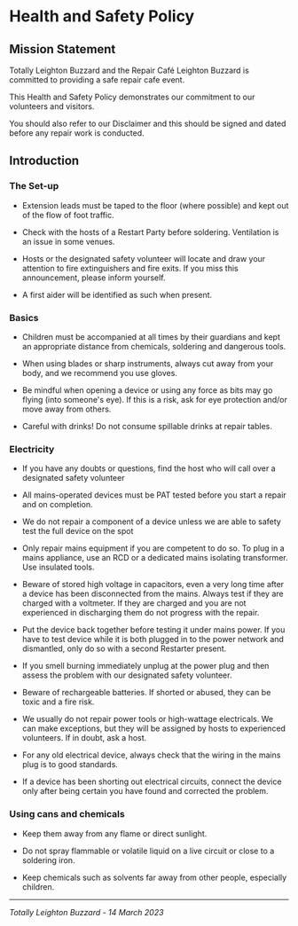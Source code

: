 # Health and Safety Policy

## Mission Statement

Totally Leighton Buzzard and the Repair Café Leighton Buzzard is committed to providing a safe repair cafe event.

This Health and Safety Policy demonstrates our commitment to our volunteers and visitors.

You should also refer to our Disclaimer and this should be signed and dated before any repair work is conducted.

## Introduction

### The Set-up

-   Extension leads must be taped to the floor (where possible) and kept out of the flow of foot traffic.

-   Check with the hosts of a Restart Party before soldering. Ventilation is an issue in some venues.

-   Hosts or the designated safety volunteer will locate and draw your attention to fire extinguishers and fire exits. If you miss this announcement, please inform yourself.

-   A first aider will be identified as such when present.

### Basics

-   Children must be accompanied at all times by their guardians and kept an appropriate distance from chemicals, soldering and dangerous tools.

-   When using blades or sharp instruments, always cut away from your body, and we recommend you use gloves.

-   Be mindful when opening a device or using any force as bits may go flying (into someone's eye). If this is a risk, ask for eye protection and/or move away from others.

-   Careful with drinks! Do not consume spillable drinks at repair tables.

### Electricity

-   If you have any doubts or questions, find the host who will call over a designated safety volunteer

-   All mains-operated devices must be PAT tested before you start a repair and on completion.

-   We do not repair a component of a device unless we are able to safety test the full device on the spot

-   Only repair mains equipment if you are competent to do so. To plug in a mains appliance, use an RCD or a dedicated mains isolating transformer. Use insulated tools.

-   Beware of stored high voltage in capacitors, even a very long time after a device has been disconnected from the mains. Always test if they are charged with a voltmeter. If they are charged and you are not experienced in discharging them do not progress with the repair.

-   Put the device back together before testing it under mains power. If you have to test device while it is both plugged in to the power network and dismantled, only do so with a second Restarter present.

-   If you smell burning immediately unplug at the power plug and then assess the problem with our designated safety volunteer.

-   Beware of rechargeable batteries. If shorted or abused, they can be toxic and a fire risk.

-   We usually do not repair power tools or high-wattage electricals. We can make exceptions, but they will be assigned by hosts to experienced volunteers. If in doubt, ask a host.

-   For any old electrical device, always check that the wiring in the mains plug is to good standards.

-   If a device has been shorting out electrical circuits, connect the device only after being certain you have found and corrected the problem.

### Using cans and chemicals

-   Keep them away from any flame or direct sunlight.

-   Do not spray flammable or volatile liquid on a live circuit or close to a soldering iron.

-   Keep chemicals such as solvents far away from other people, especially children.

---

_Totally Leighton Buzzard - 14 March 2023_

